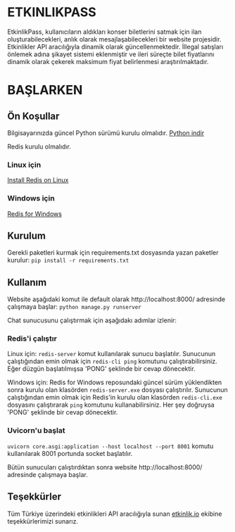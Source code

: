 # ETKINLIKPASS
EtkinlikPass, kullanıcıların aldıkları konser biletlerini satmak için ilan oluşturabilecekleri, anlık olarak mesajlaşabilecekleri bir website projesidir. Etkinlikler API aracılığıyla dinamik olarak güncellenmektedir. İllegal satışları önlemek adına şikayet sistemi eklenmiştir ve ileri süreçte bilet fiyatlarını dinamik olarak çekerek maksimum fiyat belirlenmesi araştırılmaktadır.

# BAŞLARKEN

## Ön Koşullar

Bilgisayarınızda güncel Python sürümü kurulu olmalıdır. 
[Python indir](https://www.python.org/downloads/)

Redis kurulu olmalıdır.
### Linux için
[Install Redis on Linux](https://redis.io/docs/install/install-redis/install-redis-on-linux/)

### Windows için
[Redis for Windows](https://github.com/tporadowski/redis/releases)

## Kurulum

Gerekli paketleri kurmak için requirements.txt dosyasında yazan paketler kurulur:
```pip install -r requirements.txt``` 

## Kullanım

Website aşağıdaki komut ile default olarak http://localhost:8000/ adresinde çalışmaya başlar:
```python manage.py runserver```

Chat sunucusunu çalıştırmak için aşağıdakı adımlar izlenir:
### Redis'i çalıştır
Linux için:
```redis-server``` komut kullanılarak sunucu başlatılır.
Sunucunun çalıştığından emin olmak için ```redis-cli ping``` komutunu çalıştırabilirsiniz. Eğer düzgün başlatılmışsa 'PONG' şeklinde bir cevap dönecektir.

Windows için:
Redis for Windows reposundaki güncel sürüm yüklendikten sonra kurulu olan klasörden ```redis-server.exe``` dosyası çalıştırılır.
Sunucunun çalıştığından emin olmak için Redis'in kurulu olan klasörden ```redis-cli.exe``` dosyasını çalıştırarak ```ping``` komutunu kullanabilirsiniz. Her şey doğruysa 'PONG' şeklinde bir cevap dönecektir.

### Uvicorn'u başlat
```uvicorn core.asgi:application --host localhost --port 8001``` komutu kullanılarak 8001 portunda socket başlatılır.

Bütün sunucuları çalıştırdıktan sonra website http://localhost:8000/ adresinde çalışmaya başlar.

## Teşekkürler
Tüm Türkiye üzerindeki etkinlikleri API aracılığıyla sunan [etkinlik.io](https://etkinlik.io/) ekibine teşekkürlerimizi sunarız.

